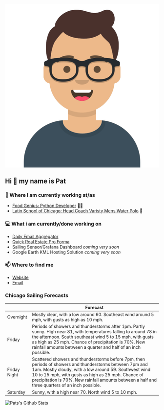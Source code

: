 [![Social banner for p-j-falconer](https://raw.githubusercontent.com/P-J-FALCONER/P-J-FALCONER/master/assets/avataaars.svg)](https://patfalconer.com/)
## Hi :wave: my name is Pat

### 💼 Where I am currently working at/as
- [Food Genius: Python Developer](https://getfoodgenius.com/) 🍔🐍
- [Latin School of Chicago: Head Coach Varisty Mens Water Polo](https://www.latinschool.org/) 🤽


### 💻 What i am currently/done working on
 - [Daily Email Aggregator](https://github.com/P-J-FALCONER/dott_daily_mail)
 - [Quick Real Estate Pro Forma](https://github.com/P-J-FALCONER/henry)
 - Sailing Sensor/Grafana Dashboard *coming very soon*
 - Google Earth KML Hosting Solution *coming very soon*

### 📫 Where to find me
 - [Website](https://patfalconer.com/)
 - [Email](mailto:patrick.j.falconer@gmail.com)


### Chicago Sailing Forecasts
|   | Forecast  |
|---|---|
| Overnight | Mostly clear, with a low around 60. Southeast wind around 5 mph, with gusts as high as 10 mph. |
| Friday | Periods of showers and thunderstorms after 1pm. Partly sunny. High near 81, with temperatures falling to around 78 in the afternoon. South southeast wind 5 to 15 mph, with gusts as high as 25 mph. Chance of precipitation is 70%. New rainfall amounts between a quarter and half of an inch possible. |
| Friday Night | Scattered showers and thunderstorms before 7pm, then periods of showers and thunderstorms between 7pm and 1am. Mostly cloudy, with a low around 59. Southwest wind 10 to 15 mph, with gusts as high as 25 mph. Chance of precipitation is 70%. New rainfall amounts between a half and three quarters of an inch possible. |
| Saturday | Sunny, with a high near 70. North wind 5 to 10 mph. |

![Pats's Github Stats](https://github-readme-stats.vercel.app/api?username=p-j-falconer&show_icons=true&theme=radical)
